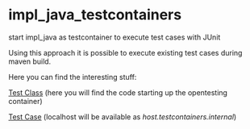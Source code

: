 # impl_java_testcontainers

start impl_java as testcontainer to execute test cases with JUnit


Using this approach it is possible to execute existing test cases during maven build.

Here you can find the interesting stuff:

[Test Class](src/test/java/com/example/demo/DemoApplicationTests.java) (here you will find the code starting up the opentesting container)

[Test Case](src/test/resources/opentestingapi/helloworldtest.json) (localhost will be available as <i>host.testcontainers.internal</i>)
